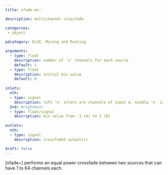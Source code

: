 ```yaml
---
title: xfade.mc~

description: multichannel crossfade

categories:
 - object
 
pdcategory: ELSE, Mixing and Routing

arguments:
  - type: float
    description: number of 'n' channels for each source
    default: 1
  - type: float
    description: initial mix value
    default: 0
  
inlets:
  nth:
  - type: signal
    description: left 'n' inlets are channels of input A. middle 'n' inlets are channels of input B
  2nd: #rightmost
  - type: float/signal
    description: mix value from -1 (A) to 1 (B)
    
outlets:
  nth:
  - type: signal
    description: crossfaded output(s)

draft: false
---
```


[xfade~] performs an equal power crossfade between two sources that can have 1 to 64 channels each.
